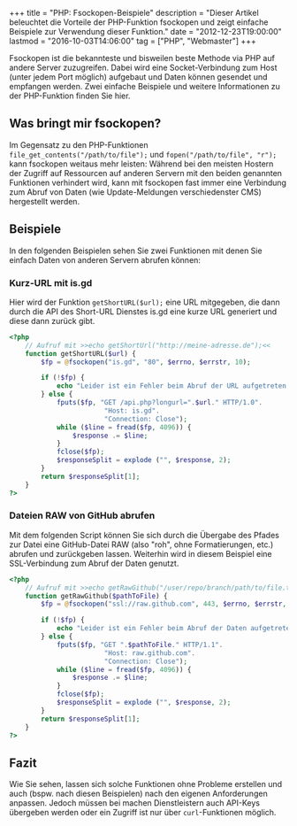 +++
title       = "PHP: Fsockopen-Beispiele"
description = "Dieser Artikel beleuchtet die Vorteile der PHP-Funktion fsockopen und zeigt einfache Beispiele zur Verwendung dieser Funktion."
date        = "2012-12-23T19:00:00"
lastmod     = "2016-10-03T14:06:00"
tag         = ["PHP", "Webmaster"]
+++

Fsockopen ist die bekannteste und bisweilen beste Methode via PHP auf andere Server zuzugreifen. Dabei wird eine Socket-Verbindung zum Host (unter jedem Port möglich) aufgebaut und Daten können gesendet und empfangen werden. Zwei einfache Beispiele und weitere Informationen zu der PHP-Funktion finden Sie hier.

<!--more-->

## Was bringt mir fsockopen?
Im Gegensatz zu den PHP-Funktionen `file_get_contents("/path/to/file");` und `fopen("/path/to/file", "r");` kann fsockopen weitaus mehr leisten:
Während bei den meisten Hostern der Zugriff auf Ressourcen auf anderen Servern mit den beiden genannten Funktionen verhindert wird, kann mit fsockopen fast immer eine Verbindung zum Abruf von Daten (wie Update-Meldungen verschiedenster CMS) hergestellt werden.

## Beispiele
In den folgenden Beispielen sehen Sie zwei Funktionen mit denen Sie einfach Daten von anderen Servern abrufen können:

### Kurz-URL mit is.gd
Hier wird der Funktion `getShortURL($url);` eine URL mitgegeben, die dann durch die API des Short-URL Dienstes is.gd eine kurze URL generiert und diese dann zurück gibt.
```php
<?php
	// Aufruf mit >>echo getShortUrl("http://meine-adresse.de");<<
	function getShortURL($url) {
		$fp = @fsockopen("is.gd", "80", $errno, $errstr, 10);

		if (!$fp) {
			echo "Leider ist ein Fehler beim Abruf der URL aufgetreten.";
		} else {
			fputs($fp, "GET /api.php?longurl=".$url." HTTP/1.0".
						"Host: is.gd".
						"Connection: Close");
			while ($line = fread($fp, 4096)) {
				$response .= $line;
			}
			fclose($fp);
			$responseSplit = explode ("", $response, 2);
		}
		return $responseSplit[1];
	}
?>
```

### Dateien RAW von GitHub abrufen
Mit dem folgenden Script können Sie sich durch die Übergabe des Pfades zur Datei eine GitHub-Datei RAW (also "roh", ohne Formatierungen, etc.) abrufen und zurückgeben lassen. Weiterhin wird in diesem Beispiel eine SSL-Verbindung zum Abruf der Daten genutzt.
```php
<?php
	// Aufruf mit >>echo getRawGithub("/user/repo/branch/path/to/file.txt");<<
	function getRawGithub($pathToFile) {
		$fp = @fsockopen("ssl://raw.github.com", 443, $errno, $errstr, 10);

		if (!$fp) {
			echo "Leider ist ein Fehler beim Abruf der Daten aufgetreten.";
		} else {
			fputs($fp, "GET ".$pathToFile." HTTP/1.1".
						"Host: raw.github.com".
						"Connection: Close");
			while ($line = fread($fp, 4096)) {
				$response .= $line;
			}
			fclose($fp);
			$responseSplit = explode ("", $response, 2);
		}
		return $responseSplit[1];
	}
?>
```

## Fazit
Wie Sie sehen, lassen sich solche Funktionen ohne Probleme erstellen und auch (bspw. nach diesen Beispielen) nach den eigenen Anforderungen anpassen. Jedoch müssen bei machen Dienstleistern auch API-Keys übergeben werden oder ein Zugriff ist nur über `curl`-Funktionen möglich.

